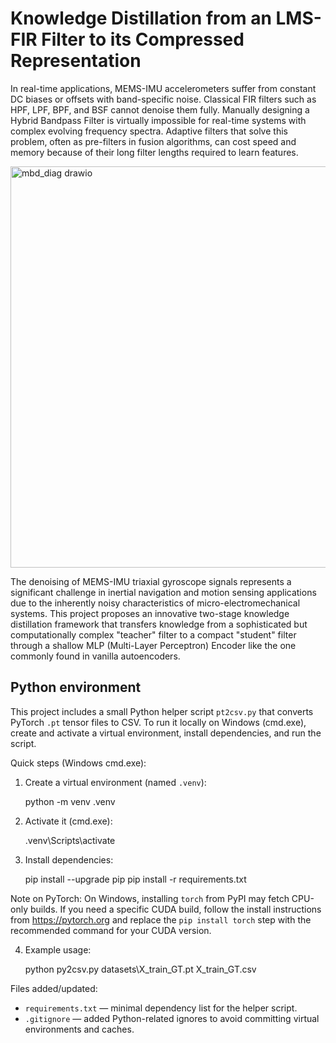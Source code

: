 # Knowledge Distillation from an LMS-FIR Filter to its Compressed Representation

In real-time applications, MEMS-IMU accelerometers suffer from constant DC biases or offsets with band-specific noise. Classical FIR filters such as HPF, LPF, BPF, and BSF cannot denoise them fully. Manually designing a Hybrid Bandpass Filter is virtually impossible for real-time systems with complex evolving frequency spectra. Adaptive filters that solve this problem, often as pre-filters in fusion algorithms, can cost speed and memory because of their long filter lengths required to learn features.

<img width="812" height="642" alt="mbd_diag drawio" src="https://github.com/user-attachments/assets/2aae416d-8e1c-433b-b55e-d0c5a2257d04" />


The denoising of MEMS-IMU triaxial gyroscope signals represents a significant challenge in inertial navigation and motion sensing applications due to the inherently noisy characteristics of micro-electromechanical systems. This project proposes an innovative two-stage knowledge distillation framework that transfers knowledge from a sophisticated but computationally complex "teacher" filter to a compact "student" filter through a shallow MLP (Multi-Layer Perceptron) Encoder like the one commonly found in vanilla autoencoders.

## Python environment

This project includes a small Python helper script `pt2csv.py` that converts PyTorch `.pt` tensor files to CSV. To run it locally on Windows (cmd.exe), create and activate a virtual environment, install dependencies, and run the script.

Quick steps (Windows cmd.exe):

1. Create a virtual environment (named `.venv`):

	python -m venv .venv

2. Activate it (cmd.exe):

	.venv\Scripts\activate

3. Install dependencies:

	pip install --upgrade pip
	pip install -r requirements.txt

Note on PyTorch: On Windows, installing `torch` from PyPI may fetch CPU-only builds. If you need a specific CUDA build, follow the install instructions from https://pytorch.org and replace the `pip install torch` step with the recommended command for your CUDA version.

4. Example usage:

	python py2csv.py datasets\\X_train_GT.pt X_train_GT.csv

Files added/updated:

- `requirements.txt` — minimal dependency list for the helper script.
- `.gitignore` — added Python-related ignores to avoid committing virtual environments and caches.
